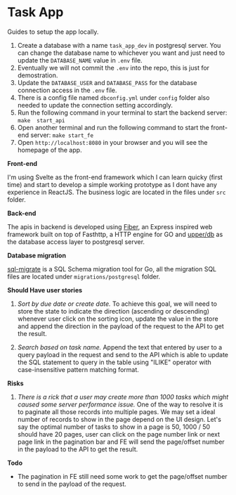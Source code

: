 # Task App

Guides to setup the app locally.

1. Create a database with a name `task_app_dev` in postgresql server. You can change the database name to whichever you want and just need to update the `DATABASE_NAME` value in `.env` file.
2. Eventually we will not commit the `.env` into the repo, this is just for demostration.
3. Update the `DATABASE_USER` and `DATABASE_PASS` for the database connection access in the `.env` file.
4. There is a config file named `dbconfig.yml` under `config` folder also needed to update the connection setting accordingly.  
5. Run the following command in your terminal to start the backend server: `make  start_api`
6. Open another terminal and run the following command to start the front-end server: `make start_fe`
7. Open `http://localhost:8080` in your browser and you will see the homepage of the app.

**Front-end**

I'm using Svelte as the front-end framework which I can learn quicky (first time) and start to develop a simple working prototype as I dont have any experience in ReactJS. The business logic are located in the files under `src` folder.

**Back-end**

The apis in backend is developed using [Fiber](https://docs.gofiber.io/), an Express inspired web framework built on top of Fasthttp, a HTTP engine for GO and [upper/db](https://upper.io/v4/) as the database access layer to postgresql server.

**Database migration**

[sql-migrate](https://github.com/rubenv/sql-migrate) is a SQL Schema migration tool for Go, all the migration SQL files are located under `migrations/postgresql` folder.

**Should Have user stories**

1. *Sort by due date or create date.*
   To achieve this goal, we will need to store the state to indicate the direction (ascending or descending) whenever user click on the sorting icon, update the value in the store and append the direction in the payload of the request to the API to get the result.

2. *Search based on task name.*
   Append the text that entered by user to a query payload in the request and send to the API which is able to update the SQL statement to query in the table using "ILIKE" operator with case-insensitive pattern matching format.

**Risks**

1. *There is a rick that a user may create more than 1000 tasks which might caused some server performance issue.*
   One of the way to resolve it is to paginate all those records into multiple pages. We may set a ideal number of records to show in the page depend on the UI design. Let's say the optimal number of tasks to show in a page is 50, 1000 / 50 should have 20 pages, user can click on the page number link or next page link in the pagination bar and FE will send the page/offset number in the payload to the API to get the result.

**Todo**

- The pagination in FE still need some work to get the page/offset number to send in the payload of the request.